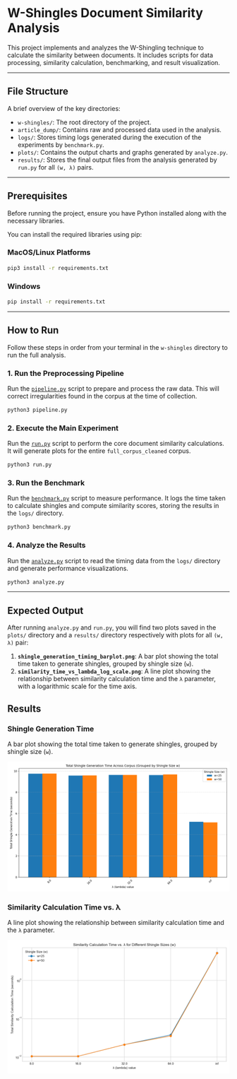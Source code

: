 # W-Shingles Document Similarity Analysis

This project implements and analyzes the W-Shingling technique to calculate the similarity between documents. It includes scripts for data processing, similarity calculation, benchmarking, and result visualization.

-----

## File Structure

A brief overview of the key directories:

  - `w-shingles/`: The root directory of the project.
  - `article_dump/`: Contains raw and processed data used in the analysis.
  - `logs/`: Stores timing logs generated during the execution of the experiments by `benchmark.py`.
  - `plots/`: Contains the output charts and graphs generated by `analyze.py`.
  - `results/`: Stores the final output files from the analysis generated by `run.py` for all `(w, λ)` pairs.

-----

## Prerequisites

Before running the project, ensure you have Python installed along with the necessary libraries.

You can install the required libraries using pip:

### MacOS/Linux Platforms

```bash
pip3 install -r requirements.txt
```

### Windows

```bash
pip install -r requirements.txt
```

-----

## How to Run

Follow these steps in order from your terminal in the `w-shingles` directory to run the full analysis.

### 1\. Run the Preprocessing Pipeline

Run the [`pipeline.py`](pipeline.py) script to prepare and process the raw data. This will correct irregularities found in the corpus at the time of collection.

```bash
python3 pipeline.py
```

### 2\. Execute the Main Experiment

Run the [`run.py`](run.py) script to perform the core document similarity calculations. It will generate plots for the entire `full_corpus_cleaned` corpus.

```bash
python3 run.py
```

### 3\. Run the Benchmark

Run the [`benchmark.py`](benchmark.py) script to measure performance. It logs the time taken to calculate shingles and compute similarity scores, storing the results in the `logs/` directory.

```bash
python3 benchmark.py
```

### 4\. Analyze the Results

Run the [`analyze.py`](analyze.py) script to read the timing data from the `logs/` directory and generate performance visualizations.

```bash
python3 analyze.py
```

-----

## Expected Output

After running `analyze.py` and `run.py`, you will find two plots saved in the `plots/` directory and a `results/` directory respectively with plots for all `(w, λ)` pair:

1.  **`shingle_generation_timing_barplot.png`**: A bar plot showing the total time taken to generate shingles, grouped by shingle size (`w`).
2.  **`similarity_time_vs_lambda_log_scale.png`**: A line plot showing the relationship between similarity calculation time and the `λ` parameter, with a logarithmic scale for the time axis.


## Results

### Shingle Generation Time
A bar plot showing the total time taken to generate shingles, grouped by shingle size (`w`).

![Shingle Generation Timing Bar Plot](plots/shingle_generation_timing_barplot.png)

### Similarity Calculation Time vs. λ
A line plot showing the relationship between similarity calculation time and the `λ` parameter.

![Similarity Time vs Lambda Log Scale Plot](plots/similarity_time_vs_lambda_log_scale.png)